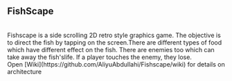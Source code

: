 ## FishScape

<br>
Fishscape is a side scrolling 2D retro style graphics game. The objective is to direct the fish
by tapping on the screen.There are different types of food which have different effect on the fish.
There are enemies too which can take away the fish'slife. If a player touches the enemy, they lose.

<br>
Open [Wiki](https://github.com/AliyuAbdullahi/Fishscape/wiki) for details on architecture




